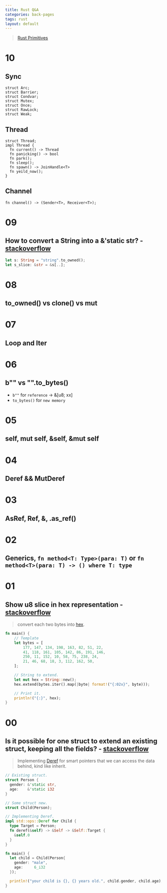 ```yaml
---
title: Rust Q&A
categories: back-pages
tags: rust
layout: default
---
```


> [Rust Primitives][1]

[1]: https://doc.rust-lang.org/rust-by-example/index.html

<!-- rust docs -->
[r-1]: https://doc.rust-lang.org/std/fmt/index.html#width
[r-2]: https://doc.rust-lang.org/std/ops/trait.Deref.html

<!-- question links -->
[s-1]: https://stackoverflow.com/questions/27650312/show-u8-slice-in-hex-representation/54302798?noredirect=1#comment95439998_54302798
[s-2]: https://stackoverflow.com/questions/32552593/is-it-possible-for-one-struct-to-extend-an-existing-struct-keeping-all-the-fiel/54
[s-9]: https://stackoverflow.com/questions/23975391/how-to-convert-a-string-into-a-static-str

# 10 
## Sync
```
struct Arc;
struct Barrier;
struct Condvar;
struct Mutex;
struct Once;
struct RawLock;
struct Weak;
```

## Thread
```
struct Thread;
impl Thread {
  fn current() -> Thread
  fn panicking() -> bool
  fn park();
  fn sleep();
  fn spawn() -> JoinHandle<T>
  fn yeild_now();
}
```
## Channel
```
fn channel() -> (Sender<T>, Receiver<T>);
```


# 09
## How to convert a String into a &'static str? - [stackoverflow][s-9]

```rust
let s: String = "string".to_owned();
let s_slice: &str = &s[..];
```

# 08
## to_owned() vs clone() vs mut

# 07
## Loop and Iter

# 06
## b"" vs "".to_bytes()
+ `b""` for `reference` -> &[u8; xx]
+ `to_bytes()` for `new memory`

# 05
## self, mut self, &self, &mut self

# 04
## Deref && MutDeref

# 03
## AsRef, Ref, &, .as_ref()

# 02
## Generics, `fn method<T: Type>(para: T)` or `fn method<T>(para: T) -> () where T: type`


# 01
## Show u8 slice in hex representation - [stackoverflow][s-1]

> convert each two bytes into [hex][r-1].
    
```rust
fn main() {
    // Template
    let bytes = [
        177, 147, 134, 198, 163, 82, 51, 22,
        41, 118, 161, 105, 142, 86, 191, 146,
        250, 11, 152, 10, 58, 75, 238, 24,
        21, 46, 68, 18, 3, 112, 162, 50,
    ];

    // String to extend.
    let mut hex = String::new();
    hex.extend(bytes.iter().map(|byte| format!("{:02x}", byte)));

    // Print it.
    println!("{:}", hex);
}
```

# 00
## Is it possible for one struct to extend an existing struct, keeping all the fields? - [stackoverflow][s-2]

> Implementing [Deref][r-2] for smart pointers that we can access the data behind, kind like inherit.
    
```rust
// Existing struct.
struct Person {
  gender: &'static str,
  age:    &'static i32
}

// Some struct new.
struct Child(Person);

// Implementing Deref.
impl std::ops::Deref for Child {
  type Target = Person;
  fn deref(&self) -> &Self -> &Self::Target {
    &self.0
  }
}

fn main() {
  let child = Child(Person{
    gender: "male",
    age:     6_i32
  });

  println!("your child is {}, {} years old.", child.gender, child.age);
}
```
